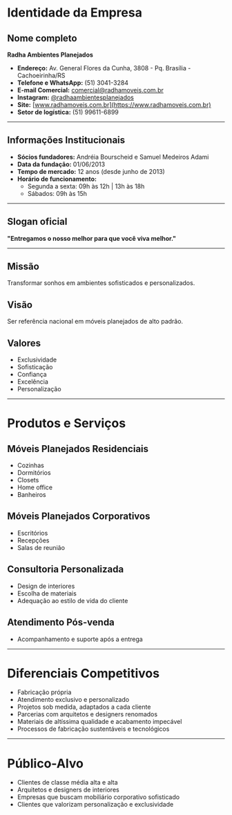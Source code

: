 # Identidade da Empresa

## Nome completo
**Radha Ambientes Planejados**

- **Endereço:** Av. General Flores da Cunha, 3808 - Pq. Brasília - Cachoeirinha/RS  
- **Telefone e WhatsApp:** (51) 3041-3284  
- **E-mail Comercial:** comercial@radhamoveis.com.br  
- **Instagram:** [@radhaambientesplanejados](https://www.instagram.com/radhaambientesplanejados)  
- **Site:** [www.radhamoveis.com.br](https://www.radhamoveis.com.br)  
- **Setor de logística:** (51) 99611-6899

---

## Informações Institucionais

- **Sócios fundadores:** Andréia Bourscheid e Samuel Medeiros Adami  
- **Data da fundação:** 01/06/2013  
- **Tempo de mercado:** 12 anos (desde junho de 2013)  
- **Horário de funcionamento:**  
  - Segunda a sexta: 09h às 12h | 13h às 18h  
  - Sábados: 09h às 15h

---

## Slogan oficial
**"Entregamos o nosso melhor para que você viva melhor."**

---

## Missão
Transformar sonhos em ambientes sofisticados e personalizados.

## Visão
Ser referência nacional em móveis planejados de alto padrão.

## Valores
- Exclusividade  
- Sofisticação  
- Confiança  
- Excelência  
- Personalização

---

# Produtos e Serviços

## Móveis Planejados Residenciais
- Cozinhas  
- Dormitórios  
- Closets  
- Home office  
- Banheiros

## Móveis Planejados Corporativos
- Escritórios  
- Recepções  
- Salas de reunião

## Consultoria Personalizada
- Design de interiores  
- Escolha de materiais  
- Adequação ao estilo de vida do cliente

## Atendimento Pós-venda
- Acompanhamento e suporte após a entrega

---

# Diferenciais Competitivos

- Fabricação própria  
- Atendimento exclusivo e personalizado  
- Projetos sob medida, adaptados a cada cliente  
- Parcerias com arquitetos e designers renomados  
- Materiais de altíssima qualidade e acabamento impecável  
- Processos de fabricação sustentáveis e tecnológicos

---

# Público-Alvo

- Clientes de classe média alta e alta  
- Arquitetos e designers de interiores  
- Empresas que buscam mobiliário corporativo sofisticado  
- Clientes que valorizam personalização e exclusividade
